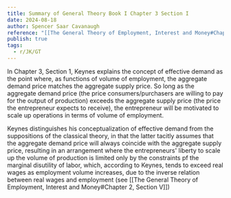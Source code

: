 ```yaml
---
title: Summary of General Theory Book I Chapter 3 Section I
date: 2024-08-18
author: Spencer Saar Cavanaugh
reference: "[[The General Theory of Employment, Interest and Money#Chapter 3, Section I]]"
publish: true
tags:
  - r/JK/GT
---
```

In Chapter 3, Section 1, Keynes explains the concept of effective demand as the point where, as functions of volume of employment, the aggregate demand price matches the aggregate supply price. So long as the aggregate demand price (the price consumers/purchasers are willing to pay for the output of production) exceeds the aggregate supply price (the price the entrepreneur expects to receive), the entrepreneur will be motivated to scale up operations in terms of volume of employment. 

Keynes distinguishes his conceptualization of effective demand from the suppositions of the classical theory, in that the latter tacitly assumes that the aggregate demand price will always coincide with the aggregate supply price, resulting in an arrangement where the entrepreneurs' liberty to scale up the volume of production is limited only by the constraints pf the marginal disutility of labor, which, according to Keynes, tends to exceed real wages as employment volume increases, due to the inverse relation between real wages and employment (see [[The General Theory of Employment, Interest and Money#Chapter 2, Section V]])